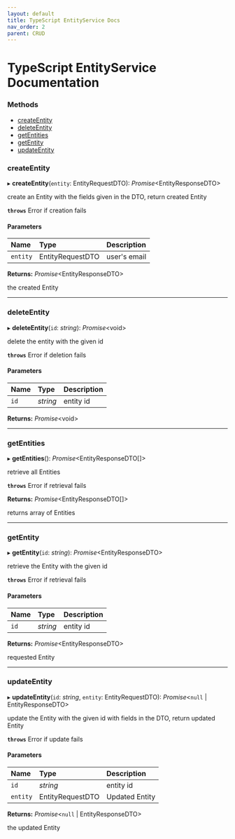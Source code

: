 ```yaml
---
layout: default
title: TypeScript EntityService Docs
nav_order: 2
parent: CRUD
---
```


# TypeScript EntityService Documentation

### Methods

- [createEntity](typescript-entity-service.md#createentity)
- [deleteEntity](typescript-entity-service.md#deleteentity)
- [getEntities](typescript-entity-service.md#getentities)
- [getEntity](typescript-entity-service.md#getentity)
- [updateEntity](typescript-entity-service.md#updateentity)


### createEntity

▸ **createEntity**(`entity`: EntityRequestDTO): *Promise*<EntityResponseDTO\>

create an Entity with the fields given in the DTO, return created Entity

**`throws`** Error if creation fails

#### Parameters

| Name | Type | Description |
| :------ | :------ | :------ |
| `entity` | EntityRequestDTO | user's email |

**Returns:** *Promise*<EntityResponseDTO\>

the created Entity

___

### deleteEntity

▸ **deleteEntity**(`id`: *string*): *Promise*<void\>

delete the entity with the given id

**`throws`** Error if deletion fails

#### Parameters

| Name | Type | Description |
| :------ | :------ | :------ |
| `id` | *string* | entity id |

**Returns:** *Promise*<void\>

___

### getEntities

▸ **getEntities**(): *Promise*<EntityResponseDTO[]\>

retrieve all Entities

**`throws`** Error if retrieval fails

**Returns:** *Promise*<EntityResponseDTO[]\>

returns array of Entities

___

### getEntity

▸ **getEntity**(`id`: *string*): *Promise*<EntityResponseDTO\>

retrieve the Entity with the given id

**`throws`** Error if retrieval fails

#### Parameters

| Name | Type | Description |
| :------ | :------ | :------ |
| `id` | *string* | entity id |

**Returns:** *Promise*<EntityResponseDTO\>

requested Entity

___

### updateEntity

▸ **updateEntity**(`id`: *string*, `entity`: EntityRequestDTO): *Promise*<``null`` \| EntityResponseDTO\>

update the Entity with the given id with fields in the DTO, return updated Entity

**`throws`** Error if update fails

#### Parameters

| Name | Type | Description |
| :------ | :------ | :------ |
| `id` | *string* | entity id |
| `entity` | EntityRequestDTO | Updated Entity |

**Returns:** *Promise*<``null`` \| EntityResponseDTO\>

the updated Entity
